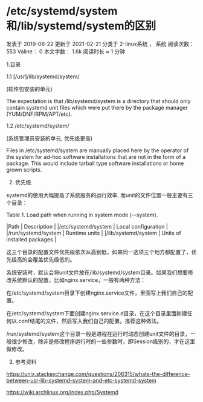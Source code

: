 
# /etc/systemd/system和/lib/systemd/system的区别 #

 发表于 2019-06-22  更新于 2021-02-21  分类于 2-linux系统 ， 系统  阅读次数： 553  Valine： 0
 本文字数： 1.6k  阅读时长 ≈ 1 分钟

1.目录

1.1 [/usr]/lib/systemd/system/

(软件包安装的单元)

The expectation is that /lib/systemd/system is a directory that should only contain systemd unit files which were put there by the package manager (YUM/DNF/RPM/APT/etc).

1.2 /etc/systemd/system/

(系统管理员安装的单元, 优先级更高)

Files in /etc/systemd/system are manually placed here by the operator of the system for ad-hoc software installations that are not in the form of a package. This would include tarball type software installations or home grown scripts.

2. 优先级

systemd的使用大幅提高了系统服务的运行效率, 而unit的文件位置一般主要有三个目录：

Table 1.  Load path when running in system mode (--system).

|Path                    | Description                 |
|/etc/systemd/system     | Local configuration         |
|/run/systemd/system     | Runtime units               |
|/lib/systemd/system     | Units of installed packages |

这三个目录的配置文件优先级依次从高到低，如果同一选项三个地方都配置了，优先级高的会覆盖优先级低的。

系统安装时，默认会将unit文件放在/lib/systemd/system目录。如果我们想要修改系统默认的配置，比如nginx.service，一般有两种方法：

在/etc/systemd/system目录下创建nginx.service文件，里面写上我们自己的配置。

在/etc/systemd/system下面创建nginx.service.d目录，在这个目录里面新建任何以.conf结尾的文件，然后写入我们自己的配置。推荐这种做法。

/run/systemd/system这个目录一般是进程在运行时动态创建unit文件的目录，一般很少修改，除非是修改程序运行时的一些参数时，即Session级别的，才在这里做修改。

3. 参考资料

https://unix.stackexchange.com/questions/206315/whats-the-difference-between-usr-lib-systemd-system-and-etc-systemd-system

https://wiki.archlinux.org/index.php/Systemd